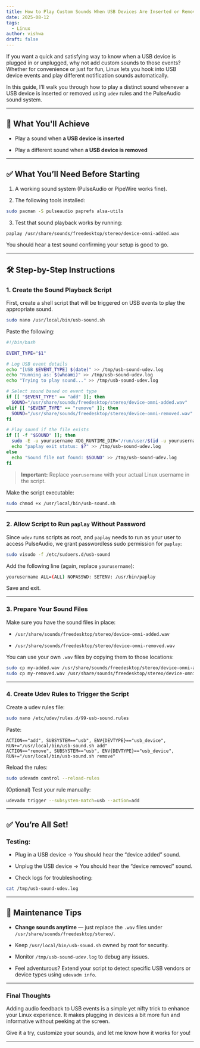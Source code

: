 ```yaml
---
title: How to Play Custom Sounds When USB Devices Are Inserted or Removed on Linux
date: 2025-08-12
tags:
  - Linux
author: vishwa
draft: false
---
```


If you want a quick and satisfying way to know when a USB device is plugged in or unplugged, why not add custom sounds to those events? Whether for convenience or just for fun, Linux lets you hook into USB device events and play different notification sounds automatically.

In this guide, I’ll walk you through how to play a distinct sound whenever a USB device is inserted or removed using `udev` rules and the PulseAudio sound system.

---

## 🔧 What You'll Achieve

- Play a sound when **a USB device is inserted**
    
- Play a different sound when **a USB device is removed**
    

---

## ✅ What You’ll Need Before Starting

1. A working sound system (PulseAudio or PipeWire works fine).
    
2. The following tools installed:
    

```bash
sudo pacman -S pulseaudio paprefs alsa-utils
```

3. Test that sound playback works by running:
    

```bash
paplay /usr/share/sounds/freedesktop/stereo/device-omni-added.wav
```

You should hear a test sound confirming your setup is good to go.

---

## 🛠️ Step-by-Step Instructions

### 1. Create the Sound Playback Script

First, create a shell script that will be triggered on USB events to play the appropriate sound.

```bash
sudo nano /usr/local/bin/usb-sound.sh
```

Paste the following:

```bash
#!/bin/bash

EVENT_TYPE="$1"

# Log USB event details
echo "[USB $EVENT_TYPE] $(date)" >> /tmp/usb-sound-udev.log
echo "Running as: $(whoami)" >> /tmp/usb-sound-udev.log
echo "Trying to play sound..." >> /tmp/usb-sound-udev.log

# Select sound based on event type
if [[ "$EVENT_TYPE" == "add" ]]; then
  SOUND="/usr/share/sounds/freedesktop/stereo/device-omni-added.wav"
elif [[ "$EVENT_TYPE" == "remove" ]]; then
  SOUND="/usr/share/sounds/freedesktop/stereo/device-omni-removed.wav"
fi

# Play sound if the file exists
if [[ -f "$SOUND" ]]; then
  sudo -E -u yourusername XDG_RUNTIME_DIR="/run/user/$(id -u yourusername)" DISPLAY=":0" paplay "$SOUND" >> /tmp/usb-sound-udev.log 2>&1
  echo "paplay exit status: $?" >> /tmp/usb-sound-udev.log
else
  echo "Sound file not found: $SOUND" >> /tmp/usb-sound-udev.log
fi
```

> **Important:** Replace `yourusername` with your actual Linux username in the script.

Make the script executable:

```bash
sudo chmod +x /usr/local/bin/usb-sound.sh
```

---

### 2. Allow Script to Run `paplay` Without Password

Since `udev` runs scripts as root, and `paplay` needs to run as your user to access PulseAudio, we grant passwordless sudo permission for `paplay`:

```bash
sudo visudo -f /etc/sudoers.d/usb-sound
```

Add the following line (again, replace `yourusername`):

```bash
yourusername ALL=(ALL) NOPASSWD: SETENV: /usr/bin/paplay
```

Save and exit.

---

### 3. Prepare Your Sound Files

Make sure you have the sound files in place:

- `/usr/share/sounds/freedesktop/stereo/device-omni-added.wav`
    
- `/usr/share/sounds/freedesktop/stereo/device-omni-removed.wav`
    

You can use your own `.wav` files by copying them to those locations:

```bash
sudo cp my-added.wav /usr/share/sounds/freedesktop/stereo/device-omni-added.wav
sudo cp my-removed.wav /usr/share/sounds/freedesktop/stereo/device-omni-removed.wav
```

---

### 4. Create Udev Rules to Trigger the Script

Create a udev rules file:

```bash
sudo nano /etc/udev/rules.d/99-usb-sound.rules
```

Paste:

```udev
ACTION=="add", SUBSYSTEM=="usb", ENV{DEVTYPE}=="usb_device", RUN+="/usr/local/bin/usb-sound.sh add"
ACTION=="remove", SUBSYSTEM=="usb", ENV{DEVTYPE}=="usb_device", RUN+="/usr/local/bin/usb-sound.sh remove"
```

Reload the rules:

```bash
sudo udevadm control --reload-rules
```

(Optional) Test your rule manually:

```bash
udevadm trigger --subsystem-match=usb --action=add
```

---

## ✅ You’re All Set!

### Testing:

- Plug in a USB device → You should hear the “device added” sound.
    
- Unplug the USB device → You should hear the “device removed” sound.
    
- Check logs for troubleshooting:
    

```bash
cat /tmp/usb-sound-udev.log
```

---

## 🧼 Maintenance Tips

- **Change sounds anytime** — just replace the `.wav` files under `/usr/share/sounds/freedesktop/stereo/`.
    
- Keep `/usr/local/bin/usb-sound.sh` owned by root for security.
    
- Monitor `/tmp/usb-sound-udev.log` to debug any issues.
    
- Feel adventurous? Extend your script to detect specific USB vendors or device types using `udevadm info`.
    

---

### Final Thoughts

Adding audio feedback to USB events is a simple yet nifty trick to enhance your Linux experience. It makes plugging in devices a bit more fun and informative without peeking at the screen.

Give it a try, customize your sounds, and let me know how it works for you!

---
